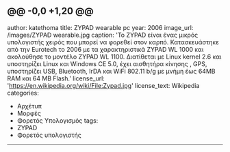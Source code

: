@@ -0,0 +1,20 @@
---
author: katethoma
title: ZYPAD wearable pc
year: 2006
image_url: /images/ZYPAD wearable.jpg
caption: 'Το ZYPAD είναι ένας μικρός υπολογιστής χειρός που μπορεί να φορεθεί στον καρπό. 
Κατασκευάστηκε από την Eurotech το 2006 με τα χαρακτηριστικά ZYPAD WL 1000 και ακολούθησε το μοντέλο ZYPAD WL 1100.
Διατίθεται με Linux kernel 2.6 και υποστηρίζει Linux και Windows CE 5.0, έχει αισθητήρα κίνησης ,
GPS, υποστηρίζει USB, Bluetooth, IrDA και WiFi 802.11 b/g με μνήμη έως 64ΜΒ RAM και 64 ΜΒ Flash.'
license_url: 'https://en.wikipedia.org/wiki/File:Zypad.jpg'
license_text: Wikipedia
categories:
  - Αρχέτυπ
  - Μορφές
  - Φορετός Υπολογισμός
tags:
  - ZYPAD
  - Φορετός υπολογιστής
---
